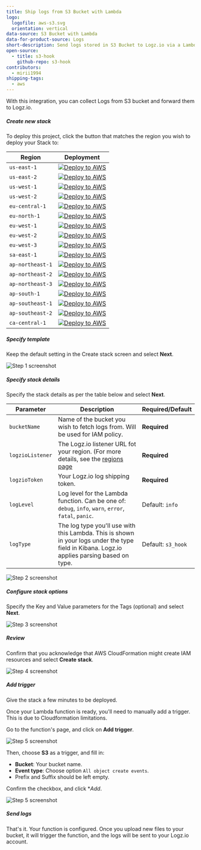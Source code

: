 ```yaml
---
title: Ship logs from S3 Bucket with Lambda
logo:
  logofile: aws-s3.svg
  orientation: vertical
data-source: S3 Bucket with Lambda
data-for-product-source: Logs
short-description: Send logs stored in S3 Bucket to Logz.io via a Lambda function
open-source:
  - title: s3-hook
    github-repo: s3-hook
contributors:
  - mirii1994
shipping-tags:
  - aws
---
```


<!-- tab:start -->

With this integration, you can collect Logs from S3 bucket and forward them to Logz.io.

<div class="tasklist">

##### Create new stack

To deploy this project, click the button that matches the region you wish to deploy your Stack to:

| Region           | Deployment                                                                                                                                                                                                                                                                                                                         |
|------------------|------------------------------------------------------------------------------------------------------------------------------------------------------------------------------------------------------------------------------------------------------------------------------------------------------------------------------------|
| `us-east-1`      | [![Deploy to AWS](https://dytvr9ot2sszz.cloudfront.net/logz-docs/lights/LightS-button.png)](https://console.aws.amazon.com/cloudformation/home?region=us-east-1#/stacks/create/template?templateURL=https://logzio-aws-integrations-us-east-1.s3.amazonaws.com/s3-hook/0.0.1/sam-template.yaml&stackName=logzio-s3-hook)           | 
| `us-east-2`      | [![Deploy to AWS](https://dytvr9ot2sszz.cloudfront.net/logz-docs/lights/LightS-button.png)](https://console.aws.amazon.com/cloudformation/home?region=us-east-2#/stacks/create/template?templateURL=https://logzio-aws-integrations-us-east-2.s3.amazonaws.com/s3-hook/0.0.1/sam-template.yaml&stackName=logzio-s3-hook)           | 
| `us-west-1`      | [![Deploy to AWS](https://dytvr9ot2sszz.cloudfront.net/logz-docs/lights/LightS-button.png)](https://console.aws.amazon.com/cloudformation/home?region=us-west-1#/stacks/create/template?templateURL=https://logzio-aws-integrations-us-west-1.s3.amazonaws.com/s3-hook/0.0.1/sam-template.yaml&stackName=logzio-s3-hook)           | 
| `us-west-2`      | [![Deploy to AWS](https://dytvr9ot2sszz.cloudfront.net/logz-docs/lights/LightS-button.png)](https://console.aws.amazon.com/cloudformation/home?region=us-west-2#/stacks/create/template?templateURL=https://logzio-aws-integrations-us-west-2.s3.amazonaws.com/s3-hook/0.0.1/sam-template.yaml&stackName=logzio-s3-hook)           | 
| `eu-central-1`   | [![Deploy to AWS](https://dytvr9ot2sszz.cloudfront.net/logz-docs/lights/LightS-button.png)](https://console.aws.amazon.com/cloudformation/home?region=eu-central-1#/stacks/create/template?templateURL=https://logzio-aws-integrations-eu-central-1.s3.amazonaws.com/s3-hook/0.0.1/sam-template.yaml&stackName=logzio-s3-hook)     | 
| `eu-north-1`     | [![Deploy to AWS](https://dytvr9ot2sszz.cloudfront.net/logz-docs/lights/LightS-button.png)](https://console.aws.amazon.com/cloudformation/home?region=eu-north-1#/stacks/create/template?templateURL=https://logzio-aws-integrations-eu-north-1.s3.amazonaws.com/s3-hook/0.0.1/sam-template.yaml&stackName=logzio-s3-hook)         | 
| `eu-west-1`      | [![Deploy to AWS](https://dytvr9ot2sszz.cloudfront.net/logz-docs/lights/LightS-button.png)](https://console.aws.amazon.com/cloudformation/home?region=eu-west-1#/stacks/create/template?templateURL=https://logzio-aws-integrations-eu-west-1.s3.amazonaws.com/s3-hook/0.0.1/sam-template.yaml&stackName=logzio-s3-hook)           | 
| `eu-west-2`      | [![Deploy to AWS](https://dytvr9ot2sszz.cloudfront.net/logz-docs/lights/LightS-button.png)](https://console.aws.amazon.com/cloudformation/home?region=eu-west-2#/stacks/create/template?templateURL=https://logzio-aws-integrations-eu-west-2.s3.amazonaws.com/s3-hook/0.0.1/sam-template.yaml&stackName=logzio-s3-hook)           | 
| `eu-west-3`      | [![Deploy to AWS](https://dytvr9ot2sszz.cloudfront.net/logz-docs/lights/LightS-button.png)](https://console.aws.amazon.com/cloudformation/home?region=eu-west-3#/stacks/create/template?templateURL=https://logzio-aws-integrations-eu-west-3.s3.amazonaws.com/s3-hook/0.0.1/sam-template.yaml&stackName=logzio-s3-hook)           | 
| `sa-east-1`      | [![Deploy to AWS](https://dytvr9ot2sszz.cloudfront.net/logz-docs/lights/LightS-button.png)](https://console.aws.amazon.com/cloudformation/home?region=sa-east-1#/stacks/create/template?templateURL=https://logzio-aws-integrations-sa-east-1.s3.amazonaws.com/s3-hook/0.0.1/sam-template.yaml&stackName=logzio-s3-hook)           | 
| `ap-northeast-1` | [![Deploy to AWS](https://dytvr9ot2sszz.cloudfront.net/logz-docs/lights/LightS-button.png)](https://console.aws.amazon.com/cloudformation/home?region=ap-northeast-1#/stacks/create/template?templateURL=https://logzio-aws-integrations-ap-northeast-1.s3.amazonaws.com/s3-hook/0.0.1/sam-template.yaml&stackName=logzio-s3-hook) | 
| `ap-northeast-2` | [![Deploy to AWS](https://dytvr9ot2sszz.cloudfront.net/logz-docs/lights/LightS-button.png)](https://console.aws.amazon.com/cloudformation/home?region=ap-northeast-2#/stacks/create/template?templateURL=https://logzio-aws-integrations-ap-northeast-2.s3.amazonaws.com/s3-hook/0.0.1/sam-template.yaml&stackName=logzio-s3-hook) | 
| `ap-northeast-3` | [![Deploy to AWS](https://dytvr9ot2sszz.cloudfront.net/logz-docs/lights/LightS-button.png)](https://console.aws.amazon.com/cloudformation/home?region=ap-northeast-3#/stacks/create/template?templateURL=https://logzio-aws-integrations-ap-northeast-3.s3.amazonaws.com/s3-hook/0.0.1/sam-template.yaml&stackName=logzio-s3-hook) | 
| `ap-south-1`     | [![Deploy to AWS](https://dytvr9ot2sszz.cloudfront.net/logz-docs/lights/LightS-button.png)](https://console.aws.amazon.com/cloudformation/home?region=ap-south-1#/stacks/create/template?templateURL=https://logzio-aws-integrations-ap-south-1.s3.amazonaws.com/s3-hook/0.0.1/sam-template.yaml&stackName=logzio-s3-hook)         | 
| `ap-southeast-1` | [![Deploy to AWS](https://dytvr9ot2sszz.cloudfront.net/logz-docs/lights/LightS-button.png)](https://console.aws.amazon.com/cloudformation/home?region=ap-southeast-1#/stacks/create/template?templateURL=https://logzio-aws-integrations-ap-southeast-1.s3.amazonaws.com/s3-hook/0.0.1/sam-template.yaml&stackName=logzio-s3-hook) | 
| `ap-southeast-2` | [![Deploy to AWS](https://dytvr9ot2sszz.cloudfront.net/logz-docs/lights/LightS-button.png)](https://console.aws.amazon.com/cloudformation/home?region=ap-southeast-2#/stacks/create/template?templateURL=https://logzio-aws-integrations-ap-southeast-2.s3.amazonaws.com/s3-hook/0.0.1/sam-template.yaml&stackName=logzio-s3-hook) | 
| `ca-central-1`   | [![Deploy to AWS](https://dytvr9ot2sszz.cloudfront.net/logz-docs/lights/LightS-button.png)](https://console.aws.amazon.com/cloudformation/home?region=ca-central-1#/stacks/create/template?templateURL=https://logzio-aws-integrations-ca-central-1.s3.amazonaws.com/s3-hook/0.0.1/sam-template.yaml&stackName=logzio-s3-hook)     | 


##### Specify template

Keep the default setting in the Create stack screen and select **Next**.

![Step 1 screenshot](https://github.com/logzio/s3-hook/blob/master/img/01.png?raw=true)

##### Specify stack details

Specify the stack details as per the table below and select **Next**.

| Parameter        | Description                                                                                                                                       | Required/Default   |
|------------------|---------------------------------------------------------------------------------------------------------------------------------------------------|--------------------|
| `bucketName`     | Name of the bucket you wish to fetch logs from. Will be used for IAM policy.                                                                      | **Required**       |
| `logzioListener` | The Logz.io listener URL fot your region. (For more details, see the [regions page](https://docs.logz.io/user-guide/accounts/account-region.html) | **Required**       |
| `logzioToken`    | Your Logz.io log shipping token.                                                                                                                  | **Required**       |
| `logLevel`       | Log level for the Lambda function. Can be one of: `debug`, `info`, `warn`, `error`, `fatal`, `panic`.                                             | Default: `info`    |
| `logType`        | The log type you'll use with this Lambda. This is shown in your logs under the type field in Kibana. Logz.io applies parsing based on type.       | Default: `s3_hook` |


![Step 2 screenshot](https://github.com/logzio/s3-hook/blob/master/img/02.png?raw=true)

##### Configure stack options

Specify the Key and Value parameters for the Tags (optional) and select **Next**.

![Step 3 screenshot](https://github.com/logzio/s3-hook/blob/master/img/03.png?raw=true)

##### Review

Confirm that you acknowledge that AWS CloudFormation might create IAM resources and select **Create stack**.

![Step 4 screenshot](https://github.com/logzio/s3-hook/blob/master/img/04.png?raw=true)

##### Add trigger

Give the stack a few minutes to be deployed.

Once your Lambda function is ready, you'll need to manually add a trigger. This is due to Cloudformation limitations.

Go to the function's page, and click on **Add trigger**.

![Step 5 screenshot](https://github.com/logzio/s3-hook/blob/master/img/05.png?raw=true)

Then, choose **S3** as a trigger, and fill in:

- **Bucket**: Your bucket name.
- **Event type**: Choose option `All object create events`.
- Prefix and Suffix should be left empty.

Confirm the checkbox, and click **Add*.

![Step 5 screenshot](https://github.com/logzio/s3-hook/blob/master/img/06.png?raw=true)

##### Send logs

That's it. Your function is configured.
Once you upload new files to your bucket, it will trigger the function, and the logs will be sent to your Logz.io account.

</div>
<!-- tab:end -->
